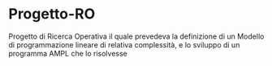 # Progetto-RO
Progetto di Ricerca Operativa il quale prevedeva la definizione di un Modello di programmazione lineare di relativa complessità, e lo sviluppo di un programma AMPL che lo risolvesse
